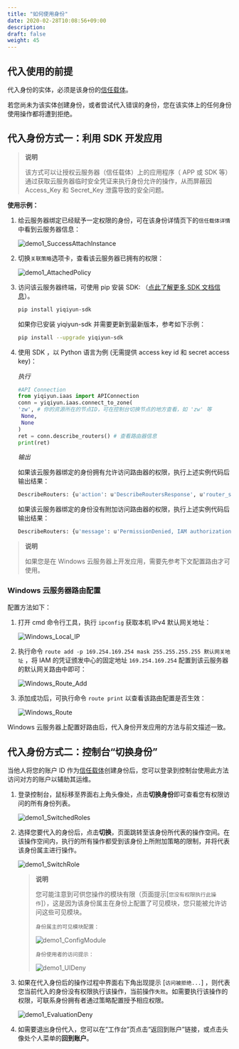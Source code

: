 ```yaml
---
title: "如何使用身份"
date: 2020-02-28T10:08:56+09:00
description: 
draft: false
weight: 45
---
```


## 代入使用的前提

代入身份的实体，必须是该身份的[信任载体](../../faq/principal)。

若您尚未为该实体创建身份，或者尝试代入错误的身份，您在该实体上的任何身份使用操作都将遭到拒绝。

## 代入身份方式一：利用 SDK 开发应用

> **说明**
>
> 该方式可以让授权云服务器（信任载体）上的应用程序（ APP 或 SDK 等）通过获取云服务器临时安全凭证来执行身份允许的操作，从而屏蔽因 Access_Key 和 Secret_Key 泄露导致的安全问题。

**使用示例：**

1. 给云服务器绑定已经赋予一定权限的身份，可在该身份详情页下的`信任载体详情`中看到云服务器信息：

   ![demo1_SuccessAttachInstance](../../_images/demo1_SuccessAttachInstance.png)

2. 切换`关联策略`选项卡，查看该云服务器已拥有的权限：

    ![demo1_AttachedPolicy](../../_images/demo1_AttachedPolicy.png)

3. 访问该云服务器终端，可使用 pip 安装 SDK: （[点此了解更多 SDK 文档信息](../../../../../development_docs/sdk/)）。

   ```bash
   pip install yiqiyun-sdk
   ```

   如果你已安装 yiqiyun-sdk 并需要更新到最新版本，参考如下示例：

   ```bash
   pip install --upgrade yiqiyun-sdk
   ```

4. 使用 SDK ，以 Python 语言为例 (无需提供 access key id 和 secret access key)：

    *执行*

    ```python
    #API Connection
    from yiqiyun.iaas import APIConnection
    conn = yiqiyun.iaas.connect_to_zone(
    'zw', # 你的资源所在的节点ID，可在控制台切换节点的地方查看，如 'zw' 等
     None,
     None
    )
    ret = conn.describe_routers() # 查看路由器信息
    print(ret)
    ```

    *输出*

    如果该云服务器绑定的身份拥有允许访问路由器的权限，执行上述实例代码后输出结果：

    ```bash
    DescribeRouters: {u'action': u'DescribeRoutersResponse', u'router_set': [...], u'ret_code': 0, u'total_count': 1}
    ```

   如果该云服务器绑定的身份没有附加访问路由器的权限，执行上述实例代码后输出结果：

    ```bash
    DescribeRouters: {u'message': u'PermissionDenied, IAM authorization evaluate deny', u'ret_code': 1400}
    ```

> **说明**
>
> 如果您是在 Windows 云服务器上开发应用，需要先参考下文配置路由才可使用。

### Windows 云服务器路由配置

配置方法如下：

1. 打开 cmd 命令行工具，执行 `ipconfig` 获取本机 IPv4 默认网关地址：

    ![Windows_Local_IP](../../_images/win_local_ip.png)

2. 执行命令 `route add -p 169.254.169.254 mask 255.255.255.255 默认网关地址` ，将 IAM 的凭证颁发中心的固定地址 `169.254.169.254` 配置到该云服务器的默认网关路由中即可：

    ![Windows_Route_Add](../../_images/win_route_add.png)

3. 添加成功后，可执行命令 `route print` 以查看该路由配置是否生效：

    ![Windows_Route](../../_images/win_route.png)

Windows 云服务器上配置好路由后，代入身份开发应用的方法与前文描述一致。

## 代入身份方式二：控制台“切换身份”

当他人将您的账户 ID 作为[信任载体](../../faq/principal)创建身份后，您可以登录到控制台使用此方法访问对方的账户以辅助其运维。

1. 登录控制台，鼠标移至界面右上角头像处，点击**切换身份**即可查看您有权限访问的所有身份列表。

    ![demo1_SwitchedRoles](../../_images/demo1_SwitchedRoles.png)

2. 选择您要代入的身份后，点击**切换**，页面跳转至该身份所代表的操作空间。在该操作空间内，执行的所有操作都受到该身份上所附加策略的限制，并将代表该身份属主进行操作。

    ![demo1_SwitchRole](../../_images/demo1_SwitchRole.png)

    > **说明**
    >
    > 您可能注意到可供您操作的模块有限（页面提示[`您没有权限执行此操作`]），这是因为该身份属主在身份上配置了可见模块，您只能被允许访问这些可见模块。
    >
    > `身份属主的可见模块配置：`
    >
    > ![demo1_ConfigModule](../../_images/demo1_ConfigModule.png)
    >
    > `身份使用者的访问提示：`
    >
    > ![demo1_UIDeny](../../_images/demo1_UIDeny.png)

4. 如果在代入身份后的操作过程中界面右下角出现提示 [`访问被拒绝...`] ，则代表您当前代入的身份没有权限执行该操作，当前操作`失败`。如需要执行该操作的权限，可联系身份拥有者通过策略配置授予相应权限。

    ![demo1_EvaluationDeny](../../_images/demo1_EvaluationDeny.png)

5. 如需要退出身份代入，您可以在“工作台”页点击“返回到账户”链接，或点击头像处个人菜单的**回到账户**。
